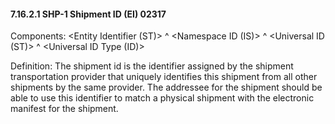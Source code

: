 #### 7.16.2.1 SHP-1 Shipment ID (EI) 02317

Components: &lt;Entity Identifier (ST)> ^ &lt;Namespace ID (IS)> ^ &lt;Universal ID (ST)> ^ &lt;Universal ID Type (ID)>

Definition: The shipment id is the identifier assigned by the shipment transportation provider that uniquely identifies this shipment from all other shipments by the same provider. The addressee for the shipment should be able to use this identifier to match a physical shipment with the electronic manifest for the shipment.
